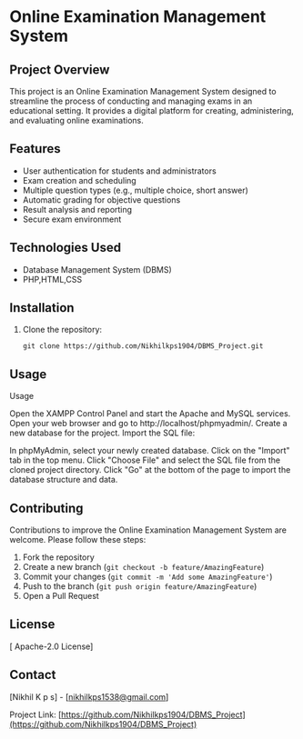 # Online Examination Management System

## Project Overview

This project is an Online Examination Management System designed to streamline the process of conducting and managing exams in an educational setting. It provides a digital platform for creating, administering, and evaluating online examinations.

## Features

- User authentication for students and administrators
- Exam creation and scheduling
- Multiple question types (e.g., multiple choice, short answer)
- Automatic grading for objective questions
- Result analysis and reporting
- Secure exam environment

## Technologies Used

- Database Management System (DBMS)
- PHP,HTML,CSS

## Installation

1. Clone the repository:
   ```
   git clone https://github.com/Nikhilkps1904/DBMS_Project.git
   ```

## Usage

Usage

Open the XAMPP Control Panel and start the Apache and MySQL services.
Open your web browser and go to http://localhost/phpmyadmin/.
Create a new database for the project.
Import the SQL file:

In phpMyAdmin, select your newly created database.
Click on the "Import" tab in the top menu.
Click "Choose File" and select the SQL file from the cloned project directory.
Click "Go" at the bottom of the page to import the database structure and data.

## Contributing

Contributions to improve the Online Examination Management System are welcome. Please follow these steps:

1. Fork the repository
2. Create a new branch (`git checkout -b feature/AmazingFeature`)
3. Commit your changes (`git commit -m 'Add some AmazingFeature'`)
4. Push to the branch (`git push origin feature/AmazingFeature`)
5. Open a Pull Request

## License

[  Apache-2.0 License]

## Contact

[Nikhil K p s] - [nikhilkps1538@gmail.com]

Project Link: [https://github.com/Nikhilkps1904/DBMS_Project](https://github.com/Nikhilkps1904/DBMS_Project)
